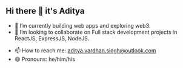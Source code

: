 ## Hi there 👋 it's Aditya

<!--
**aditya-vardhan-singh/aditya-vardhan-singh** is a ✨ _special_ ✨ repository because its `README.md` (this file) appears on your GitHub profile.

Here are some ideas to get you started:

- 🔭 I’m currently working on ... -->
- 🌱 I’m currently building web apps and exploring web3.
- 👯 I’m looking to collaborate on Full stack development projects in ReactJS, ExpressJS, NodeJS.
<!-- - 🤔 I’m looking for help with Frontend developement -->
<!-- - 💬 Ask me about anything -->
- 📫 How to reach me: [aditya.vardhan.singh@outlook.com](mailto:aditya.vardhan.singh@outlook.com)
- 😄 Pronouns: he/him/his
